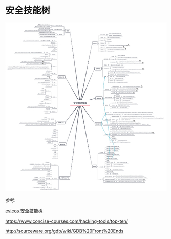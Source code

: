 # 安全技能树

![安全技能树简版](./images/安全技能树.jpg)


参考:

[evicos 安全技能树](https://evilcos.me/security_skill_tree_basic/index.html)

https://www.concise-courses.com/hacking-tools/top-ten/

http://sourceware.org/gdb/wiki/GDB%20Front%20Ends
